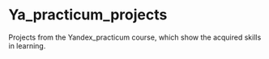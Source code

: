 # Ya_practicum_projects
Projects from the Yandex_practicum course, which show the acquired skills in learning.
